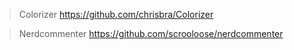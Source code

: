 
> Colorizer
https://github.com/chrisbra/Colorizer

> Nerdcommenter
https://github.com/scrooloose/nerdcommenter


